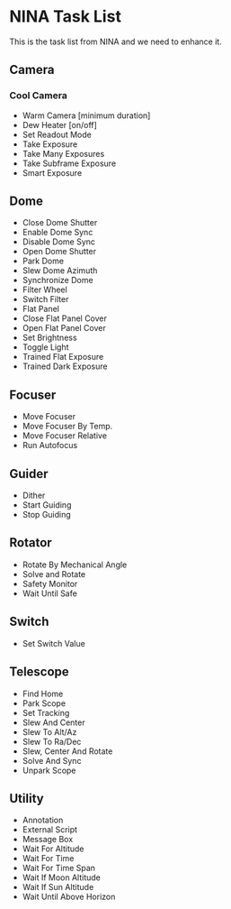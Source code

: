 # NINA Task List

This is the task list from NINA and we need to enhance it.

## Camera

### Cool Camera


+ Warm Camera [minimum duration]
+ Dew Heater [on/off]
+ Set Readout Mode
+ Take Exposure
+ Take Many Exposures
+ Take Subframe Exposure
+ Smart Exposure

## Dome

+ Close Dome Shutter
+ Enable Dome Sync
+ Disable Dome Sync
+ Open Dome Shutter
+ Park Dome
+ Slew Dome Azimuth
+ Synchronize Dome
+ Filter Wheel
+ Switch Filter
+ Flat Panel
+ Close Flat Panel Cover
+ Open Flat Panel Cover
+ Set Brightness
+ Toggle Light
+ Trained Flat Exposure
+ Trained Dark Exposure

## Focuser

+ Move Focuser
+ Move Focuser By Temp.
+ Move Focuser Relative
+ Run Autofocus

## Guider

+ Dither
+ Start Guiding
+ Stop Guiding

## Rotator

+ Rotate By Mechanical Angle
+ Solve and Rotate
+ Safety Monitor
+ Wait Until Safe

## Switch

+ Set Switch Value

## Telescope

+ Find Home
+ Park Scope
+ Set Tracking
+ Slew And Center
+ Slew To Alt/Az
+ Slew To Ra/Dec
+ Slew, Center And Rotate
+ Solve And Sync
+ Unpark Scope

## Utility

+ Annotation
+ External Script
+ Message Box
+ Wait For Altitude
+ Wait For Time
+ Wait For Time Span
+ Wait If Moon Altitude
+ Wait If Sun Altitude
+ Wait Until Above Horizon
